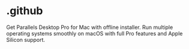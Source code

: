 # .github
Get Parallels Desktop Pro for Mac with offline installer. Run multiple operating systems smoothly on macOS with full Pro features and Apple Silicon support.
